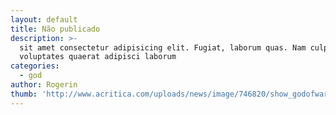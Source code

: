 ```yaml
---
layout: default
title: Não publicado
description: >-
  sit amet consectetur adipisicing elit. Fugiat, laborum quas. Nam culpa
  voluptates quaerat adipisci laborum
categories:
  - god
author: Rogerin
thumb: 'http://www.acritica.com/uploads/news/image/746820/show_godofwarps4.JPG'
---
```

